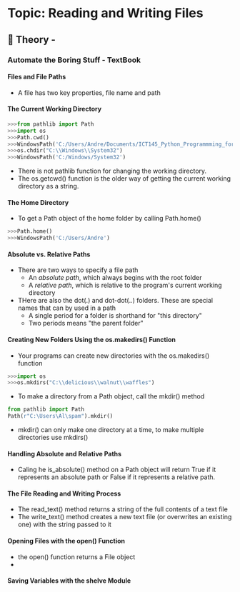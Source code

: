 # Topic: Reading and Writing Files

## 📖 Theory - 

### Automate the Boring Stuff - TextBook

#### **Files and File Paths**

- A file has two key properties, file name and path

#### **The Current Working Directory**

```python
>>>from pathlib import Path
>>>import os
>>>Path.cwd()
>>>WindowsPath('C:/Users/Andre/Documents/ICT145_Python_Programmming_for_Everyone/Github_Repo_Python_Learning_Log/python-learning-log/Topics/Input_Validation/mini_projects')
>>>os.chdir("C:\\Windows\\System32")
>>>WindowsPath('C:/Windows/System32')
```
- There is not pathlib function for changing the working directory.
- The os.getcwd() function is the older way of getting the current working directory as a string.

#### The Home Directory
- To get a Path object of the home folder by calling Path.home()
```python
>>>Path.home()
>>>WindowsPath('C:/Users/Andre')
```

#### Absolute vs. Relative Paths
- There are two ways to specify a file path
  - An *absolute path*, which always begins with the root folder
  - A *relative path*, which is relative to the program's current working directory
- THere are also the dot(.) and dot-dot(..) folders. These are special names that can by used in a path
  - A single period for a folder is shorthand for "this directory"
  - Two periods means "the parent folder"

#### Creating New Folders Using the os.makedirs() Function
- Your programs can create new directories with the os.makedirs() function
```python
>>>import os
>>>os.mkdirs("C:\\delicious\\walnut\\waffles")
```
- To make a directory from a Path object, call the mkdir() method
```python
from pathlib import Path
Path(r"C:\Users\Al\spam").mkdir()
```
- mkdir() can only make one directory at a time, to make multiple directories use mkdirs()

#### Handling Absolute and Relative Paths
- Caling he is_absolute() method on a Path object will return True if it represents an 
absolute path or False if it represents a relative path.

#### The File Reading and Writing Process
- The read_text() method returns a string of the full contents of a text file
- The write_text() method creates a new text file (or overwrites an existing one)
with the string passed to it

#### Opening Files with the open() Function
- the open() function returns a File object
- 

#### Saving Variables with the shelve Module


